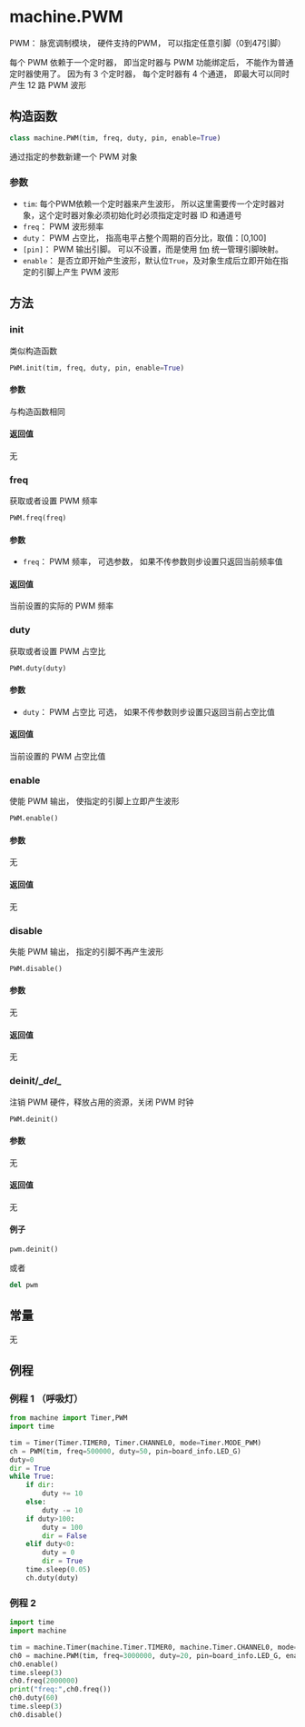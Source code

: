 machine.PWM
========

PWM： 脉宽调制模块， 硬件支持的PWM， 可以指定任意引脚（0到47引脚）

每个 PWM 依赖于一个定时器， 即当定时器与 PWM 功能绑定后， 不能作为普通定时器使用了。 因为有 3 个定时器， 每个定时器有 4 个通道， 即最大可以同时产生 12 路 PWM 波形

## 构造函数

```python
class machine.PWM(tim, freq, duty, pin, enable=True)
```

通过指定的参数新建一个 PWM 对象

### 参数

* `tim`: 每个PWM依赖一个定时器来产生波形， 所以这里需要传一个定时器对象，这个定时器对象必须初始化时必须指定定时器 ID 和通道号
* `freq`： PWM 波形频率
* `duty`： PWM 占空比， 指高电平占整个周期的百分比，取值：[0,100]
* `[pin]`： PWM 输出引脚。 可以不设置，而是使用 [fm](../builtin_py/fm.md) 统一管理引脚映射。
* `enable`： 是否立即开始产生波形，默认位`True`，及对象生成后立即开始在指定的引脚上产生 PWM 波形

## 方法

### init

类似构造函数

```python
PWM.init(tim, freq, duty, pin, enable=True)
```

#### 参数

与构造函数相同

#### 返回值

无


### freq

获取或者设置 PWM 频率

```python
PWM.freq(freq)
```

#### 参数

* `freq`： PWM 频率， 可选参数， 如果不传参数则步设置只返回当前频率值

#### 返回值

当前设置的实际的 PWM 频率


### duty

获取或者设置 PWM 占空比

```python
PWM.duty(duty)
```

#### 参数

* `duty`： PWM 占空比 可选， 如果不传参数则步设置只返回当前占空比值

#### 返回值

当前设置的 PWM 占空比值


### enable

使能 PWM 输出， 使指定的引脚上立即产生波形

```python
PWM.enable()
```

#### 参数

无

#### 返回值

无

### disable

失能 PWM 输出， 指定的引脚不再产生波形

```python
PWM.disable()
```

#### 参数

无

#### 返回值

无

### deinit/\__del\__

注销 PWM 硬件，释放占用的资源，关闭 PWM 时钟

```python
PWM.deinit()
```

#### 参数

无

#### 返回值

无

#### 例子

```python
pwm.deinit()
```
或者
```python
del pwm
```

## 常量

无


## 例程


### 例程 1 （呼吸灯）

```python
from machine import Timer,PWM
import time

tim = Timer(Timer.TIMER0, Timer.CHANNEL0, mode=Timer.MODE_PWM)
ch = PWM(tim, freq=500000, duty=50, pin=board_info.LED_G)
duty=0
dir = True
while True:
    if dir:
        duty += 10
    else:
        duty -= 10
    if duty>100:
        duty = 100
        dir = False
    elif duty<0:
        duty = 0
        dir = True
    time.sleep(0.05)
    ch.duty(duty)
```

### 例程 2

```python
import time
import machine

tim = machine.Timer(machine.Timer.TIMER0, machine.Timer.CHANNEL0, mode=machine.Timer.MODE_PWM)
ch0 = machine.PWM(tim, freq=3000000, duty=20, pin=board_info.LED_G, enable=False)
ch0.enable()
time.sleep(3)
ch0.freq(2000000)
print("freq:",ch0.freq())
ch0.duty(60)
time.sleep(3)
ch0.disable()
```

